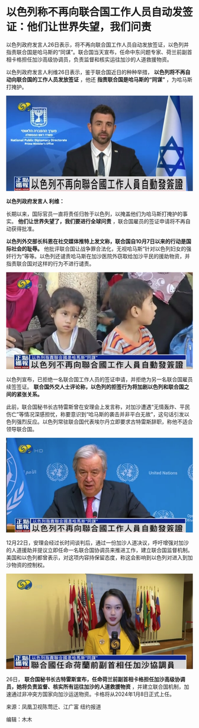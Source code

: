 # 以色列称不再向联合国工作人员自动发签证：他们让世界失望，我们问责

‍以色列政府发言人26日表示，将不再向联合国工作人员自动发放签证，以色列并指责联合国是哈马斯的“同谋”。联合国当天宣布，任命中东问题专家、荷兰前副首相卡格担任加沙高级协调员，负责监督和核实运往加沙的人道救援物资。

以色列政府发言人利维26日表示，鉴于联合国近日的种种举措， **以色列将不再自动向联合国的工作人员发放签证** ，他还 **指责联合国是哈马斯的“同谋”**
，为哈马斯打掩护。

![b3900170f7584539f584861d28cfb895.jpg](./以色列称不再向联合国工作人员自动发签证他们让世界失望我们问责/b3900170f7584539f584861d28cfb895.jpg)

**以色列政府发言人 利维：**

长期以来，国际官员一直将责任归咎于以色列，以掩盖他们为哈马斯打掩护的事实。 **他们让世界失望了，我们要进行全球问责**
，联合国雇员的签证申请将不再自动获得批准。

**以色列外交部长科恩在社交媒体推特上发文称，联合国自10月7日以来的行动是国际社会的耻辱。**
他批评联合国让战争罪合法化，无视哈马斯“针对以色列妇女的强奸行为”等等。以色列还谴责哈马斯在加沙医院外窃取给加沙平民的援助物资，并指责联合国对这样的行为不进行谴责。

![d3fa7d4ff4bbb4951be860a4525af64f.jpg](./以色列称不再向联合国工作人员自动发签证他们让世界失望我们问责/d3fa7d4ff4bbb4951be860a4525af64f.jpg)

以色列宣布，已拒绝一名联合国工作人员的签证申请，并拒绝为另一名联合国雇员续签签证。
**联合国外交人士评论称，以色列的拒签行为将加剧以色列和联合国之间的紧张关系。**

此前，联合国秘书长古特雷斯曾在安理会上发言称，对加沙遭遇“无情轰炸、平民伤亡”等情况深感担忧，称要意识到“哈马斯的袭击并非平白无故”，这句话引发以色列强烈反应。以色列常驻联合国代表埃尔丹立即要求古特雷斯辞职，称他不适合领导联合国。

![5473443e3657bfd2f5765a599a7c810c.jpg](./以色列称不再向联合国工作人员自动发签证他们让世界失望我们问责/5473443e3657bfd2f5765a599a7c810c.jpg)

12月22日，安理会经过长时间谈判后，通过一份加沙人道决议，呼吁增强对加沙的人道援助并提议立即任命一名联合国协调员来推进工作，建立联合国监督机制。美国和以色列都曾表示，对这项内容持保留态度，称这会影响到以色列对进入到加沙物资的控制权。

![d0fcdce85f8e13efbb5887ce97585c20.jpg](./以色列称不再向联合国工作人员自动发签证他们让世界失望我们问责/d0fcdce85f8e13efbb5887ce97585c20.jpg)

26日， **联合国秘书长古特雷斯宣布，任命荷兰前副首相卡格担任加沙高级协调员，她将负责监督、核实所有运往加沙的人道救援物资**
，并建立联合国机制，加速通过非冲突方国家向加沙运送物资。卡格将从2024年1月8日正式上任。

来源：凤凰卫视陈莺迁、江广富 纽约报道

编辑：木木

